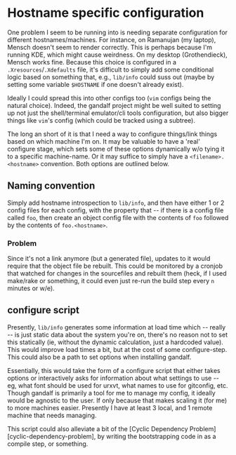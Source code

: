 # Hostname specific configuration

One problem I seem to be running into is needing separate configuration for
different hostnames/machines. For instance, on Ramanujan (my laptop), Mensch
doesn't seem to render correctly. This is perhaps because I'm running KDE, which
might cause weirdness. On my desktop (Grothendieck), Mensch works fine. Because
this choice is configured in a `.Xresources`/`.Xdefaults` file, it's difficult
to simply add some conditional logic based on something that, e.g., `lib/info`
could suss out (maybe by setting some variable `$HOSTNAME` if one doesn't
already exist).

Ideally I could spread this into other configs too (`vim` configs being the
natural choice). Indeed, the gandalf project might be well suited to setting up
not just the shell/terminal emulator/cli tools configuration, but also bigger
things like `vim`'s config (which could be tracked using a subtree).

The long an short of it is that I need a way to configure things/link things
based on which machine I'm on. It may be valuable to have a 'real' configure
stage, which sets some of these options dynamically w/o tying it to a specific
machine-name. Or it may suffice to simply have a `<filename>.<hostname>`
convention. Both options are outlined below.

## Naming convention

Simply add hostname introspection to `lib/info`, and then have either 1 or 2
config files for each config, with the property that -- if there is a config
file called `foo`, then create an object config file with the contents of `foo`
followed by the contents of `foo.<hostname>`.

### Problem

Since it's not a link anymore (but a generated file), updates to it would
require that the object file be rebuilt. This could be monitored by a cronjob
that watched for changes in the sourcefiles and rebuilt them (heck, if I used
make/rake or something, it could even just re-run the build step every `n`
minutes or w/e).

## configure script

Presently, `lib/info` generates some information at load time which -- really --
is just static data about the system you're on, there's no reason not to set
this statically (ie, without the dynamic calculation, just a hardcoded value).
This would improve load times a bit, but at the cost of some configure-step.
This could also be a path to set options when installing gandalf.

Essentially, this would take the form of a configure script that either takes
options or interactively asks for information about what settings to use -- eg,
what font should be used for urxvt, what names to use for gitconfig, etc. Though
gandalf is primarily a tool for me to manage my config, it ideally would be
agnostic to the user. If only because that makes scaling it (for me) to more
machines easier. Presently I have at least 3 local, and 1 remote machine that
needs managing.

This script could also alleviate a bit of the [Cyclic Dependency
Problem][cyclic-dependency-problem], by writing the bootstrapping code in as a
compile step, or something.

